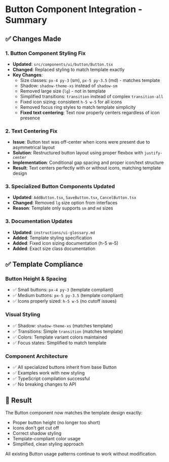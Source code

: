 # Button Component Integration - Summary

## ✅ Changes Made

### 1. Button Component Styling Fix

- **Updated**: `src/components/ui/button/Button.tsx`
- **Changed**: Replaced styling to match template exactly
- **Key Changes**:
  - Size classes: `px-4 py-3` (sm), `px-5 py-3.5` (md) - matches template
  - Shadow: `shadow-theme-xs` instead of `shadow-sm`
  - Removed large size (`lg`) - not in template
  - Simplified transitions: `transition` instead of complex `transition-all`
  - Fixed icon sizing: consistent `h-5 w-5` for all icons
  - Removed focus ring styles to match template simplicity
  - **Fixed text centering**: Text now properly centers regardless of icon presence

### 2. Text Centering Fix

- **Issue**: Button text was off-center when icons were present due to asymmetrical layout
- **Solution**: Restructured button layout using proper flexbox with `justify-center`
- **Implementation**: Conditional gap spacing and proper icon/text structure
- **Result**: Text centers perfectly with or without icons, matching template design

### 3. Specialized Button Components Updated

- **Updated**: `AddButton.tsx`, `SaveButton.tsx`, `CancelButton.tsx`
- **Changed**: Removed `lg` size option from interfaces
- **Reason**: Template only supports `sm` and `md` sizes

### 3. Documentation Updates

- **Updated**: `instructions/ui-glossary.md`
- **Added**: Template styling specification
- **Added**: Fixed icon sizing documentation (h-5 w-5)
- **Added**: Exact size class documentation

## ✅ Template Compliance

### Button Height & Spacing

- ✅ Small buttons: `px-4 py-3` (template compliant)
- ✅ Medium buttons: `px-5 py-3.5` (template compliant)
- ✅ Icons properly sized: `h-5 w-5` (no cutoff issues)

### Visual Styling

- ✅ Shadow: `shadow-theme-xs` (matches template)
- ✅ Transitions: Simple `transition` (matches template)
- ✅ Colors: Template variant colors maintained
- ✅ Focus states: Simplified to match template

### Component Architecture

- ✅ All specialized buttons inherit from base Button
- ✅ Examples work with new styling
- ✅ TypeScript compilation successful
- ✅ No breaking changes to API

## 🎯 Result

The Button component now matches the template design exactly:

- Proper button height (no longer too short)
- Icons don't get cut off
- Correct shadow styling
- Template-compliant color usage
- Simplified, clean styling approach

All existing Button usage patterns continue to work without modification.

